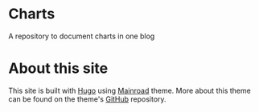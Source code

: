 # Charts

A repository to document charts in one blog

# About this site
This site is built with [Hugo](https://gohugo.io/) using [Mainroad](https://themes.gohugo.io/themes/mainroad/) theme. More about this theme can be found on the theme's [GitHub](https://github.com/Vimux/mainroad/) repository.

